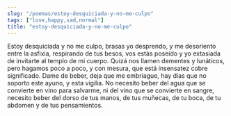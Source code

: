 ```yaml
---
slug: "/poemas/estoy-desquiciada-y-no-me-culpo"
tags: ["love,happy,sad,normal"]
title: "estoy-desquiciada-y-no-me-culpo"
---
```

Estoy desquiciada y no me culpo, brasas yo desprendo, y me desoriento entre la asfixia, respirando de tus besos, vos estás poseído y yo extasiada de invitarte al templo de mi cuerpo. Quizá nos llamen dementes y lunáticos, pero hagamos poco a poco, y con mesura, que está insensatez cobre significado. Dame de beber, deja que me embriague, hay días que no soporto este ayuno, y esta vigilia. No necesito beber del agua que se convierte en vino para salvarme, ni del vino que se convierte en sangre, necesito beber del dorso de tus manos, de tus muñecas, de tu boca, de tu abdomen y de tus pensamientos.